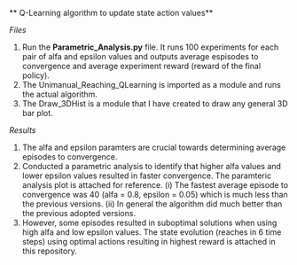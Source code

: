 ** Q-Learning algorithm to update state action values**

_Files_
1. Run the **Parametric_Analysis.py** file. It runs 100 experiments for each pair of alfa and epsilon values and 
   outputs average espisodes to convergence and average experiment reward (reward of the final policy).
2. The Unimanual_Reaching_QLearning is imported as a module and runs the actual algorithm.
3. The Draw_3DHist is a module that I have created to draw any general 3D bar plot.

_Results_

1. The alfa and epsilon paramters are crucial towards determining average episodes to convergence.
2. Conducted a parametric analysis to identify that higher alfa values and lower epsilon values resulted in faster convergence.
   The paramteric analysis plot is attached for reference.
   (i) The fastest average episode to convergence was 40 (alfa = 0.8, epsilon = 0.05) which is much less than the previous versions. 
   (ii) In general the algorithm did much better than the previous adopted versions.
3. However, some episodes resulted in suboptimal solutions when using high alfa and low epsilon values.
   The state evolution (reaches in 6 time steps) using optimal actions resulting in highest reward is attached in this repository.
